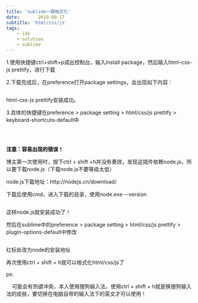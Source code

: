 ```yaml
---
title: 'sublime一键格式化'
date:       2019-09-17
subtitle: 'html/css/js'
tags:
	- ide
	- solution
	- sublime
---
```


<div class="htmledit_views" id="content_views">
    <p>1.使用快捷键ctrl+shift+p调出控制台，输入install package，然后输入<span>html-css-js prettify</span>，进行下载</p><p>2.下载完成后，在preference打开package settings，会出现如下内容：</p><p><img src="https://img-blog.csdn.net/20180427160941871?watermark/2/text/aHR0cHM6Ly9ibG9nLmNzZG4ubmV0L3dlaXhpbl8zNjg5MjEwNg==/font/5a6L5L2T/fontsize/400/fill/I0JBQkFCMA==/dissolve/70" alt=""></p><p><span>html-css-js prettify</span>安装成功。</p><p>3.具体的快捷键在preference &gt; package setting &gt; html/css/js prettify &gt; keyboard-shortcuts-default中</p><p><img src="https://img-blog.csdn.net/20180427161403345?watermark/2/text/aHR0cHM6Ly9ibG9nLmNzZG4ubmV0L3dlaXhpbl8zNjg5MjEwNg==/font/5a6L5L2T/fontsize/400/fill/I0JBQkFCMA==/dissolve/70" alt=""><br></p><p><br></p><p><strong><span style="color:#000000;">注意：容易出现的错误！</span></strong></p><p>博主第一次使用时，按下ctrl + shift +h并没有奏效，发现这插件依赖node.js，所以要下载node.js（下载node.js不要等级太低）</p><p>node.js下载地址：http://nodejs.cn/download/</p><p>下载后使用cmd，进入下载的目录，使用node.exe --version</p><p><img src="https://img-blog.csdn.net/20180427161958508?watermark/2/text/aHR0cHM6Ly9ibG9nLmNzZG4ubmV0L3dlaXhpbl8zNjg5MjEwNg==/font/5a6L5L2T/fontsize/400/fill/I0JBQkFCMA==/dissolve/70" alt=""></p><p>这样node.js就安装成功了！</p><p>然后在sublime中的preference &gt; package setting &gt; html/css/js prettify &gt; plugin-options-default中修改</p><p><img src="https://img-blog.csdn.net/20180427162321946?watermark/2/text/aHR0cHM6Ly9ibG9nLmNzZG4ubmV0L3dlaXhpbl8zNjg5MjEwNg==/font/5a6L5L2T/fontsize/400/fill/I0JBQkFCMA==/dissolve/70" alt=""></p><p>红标处改为node的安装地址</p><p>再次使用ctrl + shift + h就可以格式化html/css/js了</p><p>ps:</p><p>&nbsp;&nbsp;&nbsp; 可能会有热键冲突，本人使用搜狗输入法，使用ctrl + shift + h就是换搜狗输入法的皮肤，要切换在电脑自带的输入法下的英文才可以使用！<br></p>                                    </div>